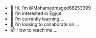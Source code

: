 - 👋 Hi, I’m @Mohamedmaged66253399
- 👀 I’m interested in Egypt
- 🌱 I’m currently learning ...
- 💞️ I’m looking to collaborate on ...
- 📫 How to reach me ...

<!---
Mohamedmaged66253399/Mohamedmaged66253399 is a ✨ special ✨ repository because its `README.md` (this file) appears on your GitHub profile.
You can click the Preview link to take a look at your changes.
--->
